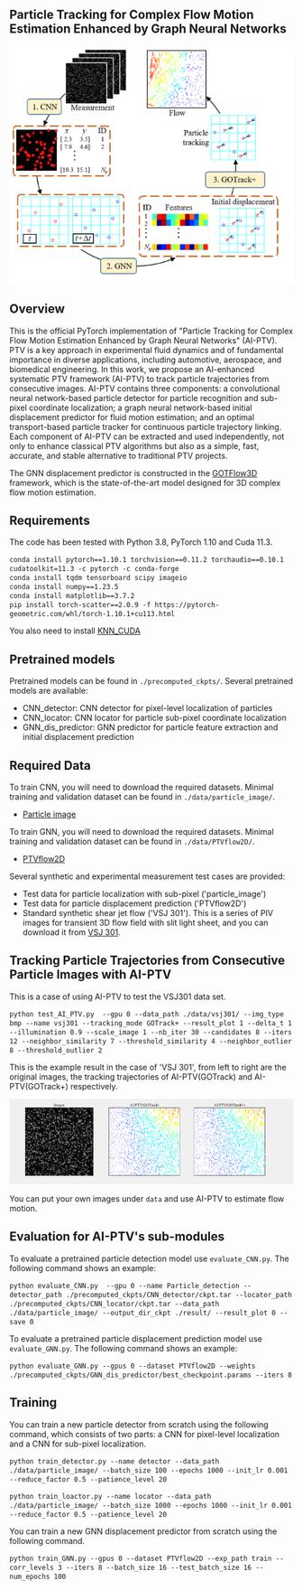 ## Particle Tracking for Complex Flow Motion Estimation Enhanced by Graph Neural Networks

![Representative image](res/AI-PTV.png)

## Overview
This is the official PyTorch implementation of "Particle Tracking for Complex Flow Motion Estimation Enhanced by Graph Neural Networks" (AI-PTV). 
PTV is a key approach in experimental fluid dynamics and of fundamental importance in diverse applications, including automotive, aerospace, and biomedical engineering.
In this work, we propose an AI-enhanced systematic PTV framework (AI-PTV) to track particle trajectories from consecutive images. 
AI-PTV contains three components: 
a convolutional neural network-based particle detector for particle recognition and sub-pixel coordinate localization; 
a graph neural network-based initial displacement predictor for fluid motion estimation; 
and an optimal transport-based particle tracker for continuous particle trajectory linking.
Each component of AI-PTV can be extracted and used independently, not only to enhance classical PTV algorithms but also as a simple, fast, accurate, and stable alternative to traditional PTV projects.

The GNN displacement predictor is constructed in the [GOTFlow3D](https://doi.org/10.1038/s42256-023-00648-y) framework, which is the state-of-the-art model designed for 3D complex flow motion estimation.


## Requirements
The code has been tested with Python 3.8, PyTorch 1.10 and Cuda 11.3.
```Shell
conda install pytorch==1.10.1 torchvision==0.11.2 torchaudio==0.10.1 cudatoolkit=11.3 -c pytorch -c conda-forge
conda install tqdm tensorboard scipy imageio
conda install numpy==1.23.5
conda install matplotlib==3.7.2
pip install torch-scatter==2.0.9 -f https://pytorch-geometric.com/whl/torch-1.10.1+cu113.html
```
You also need to install [KNN_CUDA](https://github.com/unlimblue/KNN_CUDA.git)

## Pretrained models
Pretrained models can be found in `./precomputed_ckpts/`. Several pretrained models are available:
* CNN_detector: CNN detector for pixel-level localization of particles
* CNN_locator: CNN locator for particle sub-pixel coordinate localization
* GNN_dis_predictor: GNN predictor for particle feature extraction and initial displacement prediction

## Required Data
To train CNN, you will need to download the required datasets. Minimal training and validation dataset can be found in `./data/particle_image/`. 
* [Particle image](https://github.com/wuwuwuas/Data_particle_detection.git)

To train GNN, you will need to download the required datasets. Minimal training and validation dataset can be found in `./data/PTVflow2D/`. 
* [PTVflow2D](https://github.com/JiamingSkGrey/PTV_dataset)


Several synthetic and experimental measurement test cases are provided:
* Test data for particle localization with sub-pixel ('particle_image')
* Test data for particle displacement prediction ('PTVflow2D')
* Standard synthetic shear jet flow ('VSJ 301'). This is a series of PIV images for transient 3D flow field with slit light sheet, and you can download it from [VSJ 301](http://www.vsj.jp/~pivstd/image3d/image-e.html).

## Tracking Particle Trajectories from Consecutive Particle Images with AI-PTV

This is a case of using AI-PTV to test the VSJ301 data set.

```Shell
python test_AI_PTV.py  --gpu 0 --data_path ./data/vsj301/ --img_type bmp --name vsj301 --tracking_mode GOTrack+ --result_plot 1 --delta_t 1 --illumination 0.9 --scale_image 1 --nb_iter 30 --candidates 8 --iters 12 --neighbor_similarity 7 --threshold_similarity 4 --neighbor_outlier 8 --threshold_outlier 2
```
This is the example result in the case of 'VSJ 301', from left to right are the original images, the tracking trajectories of AI-PTV(GOTrack) and AI-PTV(GOTrack+) respectively.

![vsj](res/vsj301.gif)

You can put your own images under `data` and use AI-PTV to estimate flow motion.

## Evaluation for AI-PTV's sub-modules

To evaluate a pretrained particle detection model use `evaluate_CNN.py`. The following command shows an example:
```Shell
python evaluate_CNN.py  --gpu 0 --name Particle_detection --detector_path ./precomputed_ckpts/CNN_detector/ckpt.tar --locator_path ./precomputed_ckpts/CNN_locator/ckpt.tar --data_path ./data/particle_image/ --output_dir_ckpt ./result/ --result_plot 0 --save 0
```
To evaluate a pretrained particle displacement prediction model use `evaluate_GNN.py`. The following command shows an example:
```Shell
python evaluate_GNN.py --gpus 0 --dataset PTVflow2D --weights ./precomputed_ckpts/GNN_dis_predictor/best_checkpoint.params --iters 8
```

## Training
You can train a new particle detector from scratch using the following command, which consists of two parts: a CNN for pixel-level localization and a CNN for sub-pixel localization.
```Shell
python train_detector.py --name detector --data_path ./data/particle_image/ --batch_size 100 --epochs 1000 --init_lr 0.001 --reduce_factor 0.5 --patience_level 20
```
```Shell
python train_loactor.py --name locator --data_path ./data/particle_image/ --batch_size 1000 --epochs 1000 --init_lr 0.001 --reduce_factor 0.5 --patience_level 20
```

You can train a new GNN displacement predictor from scratch using the following command. 
```Shell
python train_GNN.py --gpus 0 --dataset PTVflow2D --exp_path train --corr_levels 3 --iters 8 --batch_size 16 --test_batch_size 16 --num_epochs 100
```
